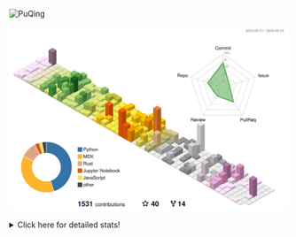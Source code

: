 ![PuQing](https://user-images.githubusercontent.com/27223114/171565019-9a56fae6-b08b-421f-99db-7e830da42371.png)

![](./profile-3d-contrib/profile-season-animate.svg)

<details>
<summary>Click here for detailed stats!</summary>

<!--START_SECTION:waka-->
![Lines of code](https://img.shields.io/badge/From%20Hello%20World%20I%27ve%20Written-1.4%20million%20lines%20of%20code-blue)

**🐱 My GitHub Data** 

> 📦 388.4 kB Used in GitHub's Storage 
 > 
> 🏆 381 Contributions in the Year 2024
 > 
> 🚫 Not Opted to Hire
 > 
> 📜 47 Public Repositories 
 > 
> 🔑 29 Private Repositories 
 > 
**I'm an Early 🐤** 

```text
🌞 Morning                616 commits         ██░░░░░░░░░░░░░░░░░░░░░░░   07.89 % 
🌆 Daytime                3635 commits        ████████████░░░░░░░░░░░░░   46.56 % 
🌃 Evening                1599 commits        █████░░░░░░░░░░░░░░░░░░░░   20.48 % 
🌙 Night                  1957 commits        ██████░░░░░░░░░░░░░░░░░░░   25.07 % 
```


📊 **This Week I Spent My Time On** 

```text
💬 Programming Languages: 
Browsing                 4 hrs 14 mins       ██████████░░░░░░░░░░░░░░░   40.32 % 
Python                   1 hr 57 mins        █████░░░░░░░░░░░░░░░░░░░░   18.59 % 
Searching                1 hr 47 mins        ████░░░░░░░░░░░░░░░░░░░░░   16.97 % 
Markdown                 35 mins             █░░░░░░░░░░░░░░░░░░░░░░░░   05.56 % 
Docker                   30 mins             █░░░░░░░░░░░░░░░░░░░░░░░░   04.88 % 

🔥 Editors: 
Chrome                   6 hrs 49 mins       ████████████████░░░░░░░░░   64.91 % 
VS Code                  2 hrs 36 mins       ██████░░░░░░░░░░░░░░░░░░░   24.75 % 
Obsidian                 35 mins             █░░░░░░░░░░░░░░░░░░░░░░░░   05.56 % 
fish                     30 mins             █░░░░░░░░░░░░░░░░░░░░░░░░   04.77 % 

💻 Operating System: 
Mac                      7 hrs 20 mins       █████████████████░░░░░░░░   69.68 % 
Linux                    1 hr 57 mins        █████░░░░░░░░░░░░░░░░░░░░   18.60 % 
WSL                      38 mins             ██░░░░░░░░░░░░░░░░░░░░░░░   06.15 % 
Windows                  35 mins             █░░░░░░░░░░░░░░░░░░░░░░░░   05.56 % 
```


<!--END_SECTION:waka-->
</details>
